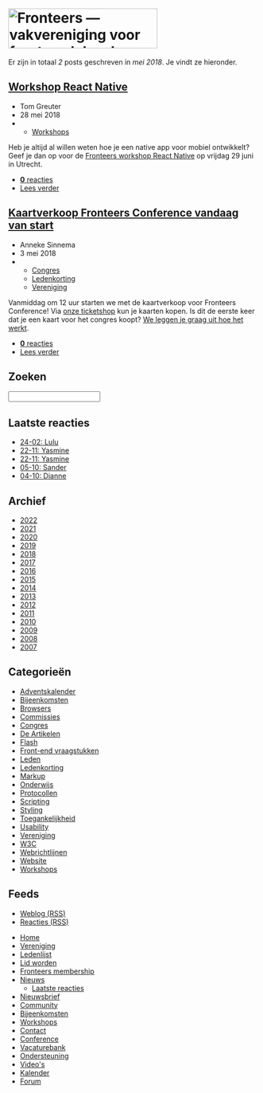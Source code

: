 <!DOCTYPE html>
<html lang="nl">
 <head>
  <meta charset="utf-8">
  <title>Weblog archief van mei 2018 · Fronteers</title>
  <meta name="viewport" content="width=device-width,initial-scale=1">
  <link rel="stylesheet" href="/_css/fronteers.css?v=2019">
  <link rel="icon" href="/favicon.ico">
  <link rel="alternate" type="application/rss+xml" href="http://feeds.feedburner.com/FronteersWeblog" title="Fronteers weblog">
  <link rel="alternate" type="application/rss+xml" href="http://feeds.feedburner.com/FronteersWeblogLaatsteReacties" title="Fronteers weblog: laatste reacties">
  <link rel="alternate" type="application/rss+xml" href="http://feeds.feedburner.com/FronteersBijeenkomsten" title="Fronteers bijeenkomsten">
  <link rel="alternate" type="application/rss+xml" href="http://feeds.feedburner.com/FronteersVacaturebank" title="Fronteers vacaturebank">
  <link rel="alternate" type="application/rss+xml" href="http://feeds.feedburner.com/FronteersWorkshops" title="Fronteers workshops">
  <link rel="alternate" type="application/rss+xml" href="http://feeds.feedburner.com/FronteersCongres" title="Fronteers conference">
 </head>
 <body id="fronteers-nl">
  <div id="container">
   <div id="main">
    <h1><a href="/"><img src="/_img/badges/fronteers-logo-300dpi.png" width="300" height="80" alt="Fronteers — vakvereniging voor front-end developers"></a></h1>
    <div class="section">
     <p>Er zijn in totaal <em>2</em> posts geschreven in <em>mei 2018</em>. Je vindt ze hieronder.</p>
    </div>
    <div class="section odd">
     <h2><a href="/blog/2018/05/workshop-react-native">Workshop React Native</a></h2>
     <ul class="meta">
      <li class="author" title="Auteur">Tom Greuter</li>
      <li class="date" title="Datum">28 mei 2018</li>
      <li class="categories" title="Categorieën">
       <ul>
        <li><a href="/blog/categorieen/workshops">Workshops</a></li>
       </ul>
      </li>
     </ul>
     <p>Heb je altijd al willen weten hoe je een native app voor mobiel ontwikkelt? Geef je dan op voor de <a href="/workshops/workshop-react-native">Fronteers workshop React Native</a> op vrijdag 29 juni in Utrecht.</p>
     <ul class="options">
      <li><a href="/blog/2018/05/workshop-react-native#reacties"><strong>0</strong> reacties</a></li>
      <li class="more"><a href="/blog/2018/05/workshop-react-native" title="Workshop React Native">Lees verder</a></li>
     </ul>
    </div>
    <div class="section">
     <h2><a href="/blog/2018/05/kaartverkoop-fronteers-conference-vandaag-van-start">Kaartverkoop Fronteers Conference vandaag van start</a></h2>
     <ul class="meta">
      <li class="author" title="Auteur">Anneke Sinnema</li>
      <li class="date" title="Datum">3 mei 2018</li>
      <li class="categories" title="Categorieën">
       <ul>
        <li><a href="/blog/categorieen/congres">Congres</a></li>
        <li><a href="/blog/categorieen/ledenkorting">Ledenkorting</a></li>
        <li><a href="/blog/categorieen/vereniging">Vereniging</a></li>
       </ul>
      </li>
     </ul>
     <p>Vanmiddag om 12 uur starten we met de kaartverkoop voor Fronteers Conference! Via <a href="https://tickets.fronteers.nl/">onze ticketshop</a> kun je kaarten kopen. Is dit de eerste keer dat je een kaart voor het congres koopt? <a href="/congres/2018/tickets">We leggen je graag uit hoe het werkt</a>.</p>
     <ul class="options">
      <li><a href="/blog/2018/05/kaartverkoop-fronteers-conference-vandaag-van-start#reacties"><strong>0</strong> reacties</a></li>
      <li class="more"><a href="/blog/2018/05/kaartverkoop-fronteers-conference-vandaag-van-start" title="Kaartverkoop Fronteers Conference vandaag van start">Lees verder</a></li>
     </ul>
    </div>
   </div>
   <div id="submenu">
    <div>
     <form method="get" action="//www.google.nl/search">
      <h2><label for="q">Zoeken</label></h2>
      <p>
       <input name="q" id="q" type="search">
       <input type="hidden" name="sitesearch" value="fronteers.nl">
       <input type="hidden" name="ie" value="UTF-8">
       <input type="hidden" name="oe" value="UTF-8">
       <input type="hidden" name="hl" value="nl">
      </p>
     </form>
    </div>
    <div>
     <h2>Laatste reacties</h2>
     <ul>
      <li><a href="/blog/2018/12/webdeveloper-worden-zonder-dure-opleiding#reactie-2828" title="Webdeveloper worden zonder (dure) opleiding">24-02: Lulu</a></li>
      <li><a href="/blog/2018/12/webdeveloper-worden-zonder-dure-opleiding#reactie-2827" title="Webdeveloper worden zonder (dure) opleiding">22-11: Yasmine</a></li>
      <li><a href="/blog/2018/12/webdeveloper-worden-zonder-dure-opleiding#reactie-2826" title="Webdeveloper worden zonder (dure) opleiding">22-11: Yasmine</a></li>
      <li><a href="/blog/2018/12/webdeveloper-worden-zonder-dure-opleiding#reactie-2825" title="Webdeveloper worden zonder (dure) opleiding">05-10: Sander</a></li>
      <li><a href="/blog/2021/01/labels-zijn-niet-altijd-wat-ze-lijken-hoe-wordt-de-accessible-name-berekend#reactie-2824" title="Labels zijn niet altijd wat ze lijken: hoe wordt de Accessible Name berekend?">04-10: Dianne</a></li>
     </ul>
    </div>
    <div id="archive">
     <h2>Archief</h2>
     <ul>
      <li><a href="/blog/2022">2022</a></li>
      <li><a href="/blog/2021">2021</a></li>
      <li><a href="/blog/2020">2020</a></li>
      <li><a href="/blog/2019">2019</a></li>
      <li class="current"><a href="/blog/2018" class="current">2018</a></li>
      <li><a href="/blog/2017">2017</a></li>
      <li><a href="/blog/2016">2016</a></li>
      <li><a href="/blog/2015">2015</a></li>
      <li><a href="/blog/2014">2014</a></li>
      <li><a href="/blog/2013">2013</a></li>
      <li><a href="/blog/2012">2012</a></li>
      <li><a href="/blog/2011">2011</a></li>
      <li><a href="/blog/2010">2010</a></li>
      <li><a href="/blog/2009">2009</a></li>
      <li><a href="/blog/2008">2008</a></li>
      <li><a href="/blog/2007">2007</a></li>
     </ul>
    </div>
    <div id="categories">
     <h2>Categorieën</h2>
     <ul>
      <li><a href="/blog/categorieen/adventskalender">Adventskalender</a></li>
      <li><a href="/blog/categorieen/bijeenkomsten">Bijeenkomsten</a></li>
      <li><a href="/blog/categorieen/browsers">Browsers</a></li>
      <li><a href="/blog/categorieen/commissies">Commissies</a></li>
      <li><a href="/blog/categorieen/congres">Congres</a></li>
      <li><a href="/blog/categorieen/artikelen">De Artikelen</a></li>
      <li><a href="/blog/categorieen/flash">Flash</a></li>
      <li><a href="/blog/categorieen/front-end-vraagstukken">Front-end vraagstukken</a></li>
      <li><a href="/blog/categorieen/leden">Leden</a></li>
      <li><a href="/blog/categorieen/ledenkorting">Ledenkorting</a></li>
      <li><a href="/blog/categorieen/markup">Markup</a></li>
      <li><a href="/blog/categorieen/onderwijs">Onderwijs</a></li>
      <li><a href="/blog/categorieen/protocollen">Protocollen</a></li>
      <li><a href="/blog/categorieen/scripting">Scripting</a></li>
      <li><a href="/blog/categorieen/styling">Styling</a></li>
      <li><a href="/blog/categorieen/toegankelijkheid">Toegankelijkheid</a></li>
      <li><a href="/blog/categorieen/usability">Usability</a></li>
      <li><a href="/blog/categorieen/vereniging">Vereniging</a></li>
      <li><a href="/blog/categorieen/w3c">W3C</a></li>
      <li><a href="/blog/categorieen/webrichtlijnen">Webrichtlijnen</a></li>
      <li><a href="/blog/categorieen/website">Website</a></li>
      <li><a href="/blog/categorieen/workshops">Workshops</a></li>
     </ul>
    </div>
    <div id="feeds">
     <h2 lang="en">Feeds</h2>
     <ul>
      <li><a href="https://feeds.feedburner.com/FronteersWeblog" type="application/rss+xml">Weblog (<abbr>RSS</abbr>)</a></li>
      <li><a href="https://feeds.feedburner.com/FronteersWeblogLaatsteReacties" type="application/rss+xml">Reacties (<abbr>RSS</abbr>)</a></li>
     </ul>
    </div>
   </div>
   <ul id="menu">
    <li id="menu-home"><a href="/">Home</a></li>
    <li id="menu-vereniging"><a href="/vereniging">Vereniging</a></li>
    <li id="menu-leden"><a href="/leden">Ledenlijst</a></li>
    <li id="menu-inschrijven"><a href="/inschrijven">Lid worden</a></li>
    <li id="menu-sign-up"><a href="/sign-up">Fronteers membership</a></li>
    <li id="menu-blog" class="current has-submenu"><a href="/blog" class="current">Nieuws</a>
     <ul>
      <li><a href="/blog/laatste-reacties">Laatste reacties</a></li>
     </ul>
    </li>
    <li id="menu-nieuwsbrief"><a href="/nieuwsbrief">Nieuwsbrief</a></li>
    <li id="menu-community"><a href="/community">Community</a></li>
    <li id="menu-bijeenkomsten"><a href="/bijeenkomsten">Bijeenkomsten</a></li>
    <li id="menu-workshops"><a href="/workshops">Workshops</a></li>
    <li id="menu-contact"><a href="/contact">Contact</a></li>
    <li id="menu-congres"><a href="/congres">Conference</a></li>
    <li id="menu-vacaturebank"><a href="/vacaturebank">Vacaturebank</a></li>
    <li id="menu-communityondersteuning"><a href="/communityondersteuning">Ondersteuning</a></li>
    <li id="menu-videos"><a href="/videos">Video's</a></li>
    <li id="menu-kalender"><a href="/kalender">Kalender</a></li>
    <li id="menu-forum"><a href="https://forum.fronteers.nl/">Forum</a></li>
   </ul>
  </div>
  <script>
   (function() {
    "use strict";
    var i, j, tellCSS;
    var antiSpamElements = document.querySelectorAll && document.querySelectorAll('.spam-check');
    if (antiSpamElements) {
     for (i = 0; i < antiSpamElements.length; i++) {
      antiSpamElements[i].value = 'Nee';
      antiSpamElements[i].parentNode.style.display = 'none';
     }
    }
    var lis = document.querySelectorAll && document.querySelectorAll('li.current');
    if (lis) {
     var markers = [];
     for (i = 0; i < lis.length; i++) {
      var li = lis[i], ul = li.parentNode, top = li.offsetTop;
      if (ul.parentNode.tagName.toLowerCase() == 'li') {
       ul = ul.parentNode.parentNode;
      }
      var marker = document.createElement('li'), as = ul.querySelectorAll('a'), a;
      markers.push({
       top: top,
       marker: marker,
       mark: function(element) {
        this.marker.style.webkitTransform = this.marker.style.mozTransform = this.marker.style.msTransform = this.marker.style.transform = 'translateY(' + (element.offsetTop - this.top) + 'px)';
       },
       unmark: function() {
        this.marker.style.webkitTransform = this.marker.style.mozTransform = this.marker.style.msTransform = this.marker.style.transform = 'translateY(0)';
       }
      });
      for (j = 0; j < as.length; j++) {
       a = as[j];
       a.setAttribute('marker', i);
       a.onmouseover = a.onfocus = function() {
        markers[this.getAttribute('marker')].mark(this.parentNode);
       };
       a.onmouseout = a.onblur = function() {
        markers[this.getAttribute('marker')].unmark();
       };
       a.onclick = function() {
        markers[this.getAttribute('marker')].unmark = function(){};
       }
      }
      marker.innerHTML = '<span>​</span>';
      marker.className = 'mark';
      marker.style.top = top + 'px';
      ul.appendChild(marker);
     }
     tellCSS = true;
    }
    if (tellCSS) {
     document.documentElement.className = 'js-enabled';
    }
   })();
  </script>
 </body>
</html>

